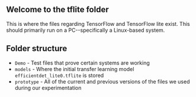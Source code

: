 ## Welcome to the tflite folder
This is where the files regarding TensorFlow and TensorFlow lite exist. This should primarily run on a PC--specifically a Linux-based system.

## Folder structure
- `Demo` - Test files that prove certain systems are working
- `models` - Where the initial transfer learning model `efficientdet_lite0.tflite` is stored
- `prototype` - All of the current and previous versions of the files we used during our experimentation